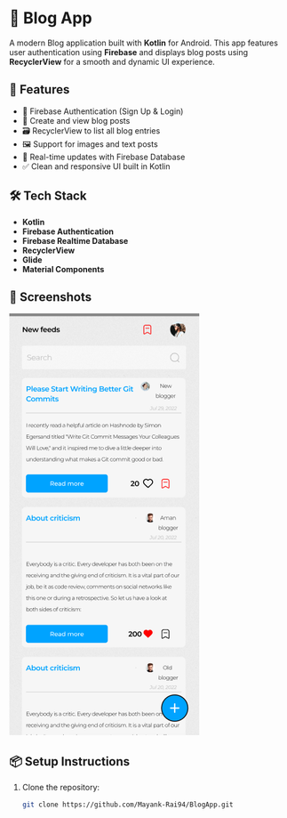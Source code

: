 # 📓 Blog App

A modern Blog application built with **Kotlin** for Android. This app features user authentication using **Firebase** and displays blog posts using **RecyclerView** for a smooth and dynamic UI experience.

## 🚀 Features

- 🔐 Firebase Authentication (Sign Up & Login)
- 📝 Create and view blog posts
- 🗃️ RecyclerView to list all blog entries
- 🖼️ Support for images and text posts
- 🔄 Real-time updates with Firebase Database
- ✅ Clean and responsive UI built in Kotlin

## 🛠 Tech Stack

- **Kotlin**
- **Firebase Authentication**
- **Firebase Realtime Database** 
- **RecyclerView**
- **Glide** 
- **Material Components**

## 📸 Screenshots

![Screenshot](https://github.com/Mayank-Rai94/BlogApp/blob/87c3273c06ff361e635aac3ab89b384f9c93731c/Screenshot%20(417).png?raw=true)


## 📦 Setup Instructions

1. Clone the repository:
   ```bash
   git clone https://github.com/Mayank-Rai94/BlogApp.git
